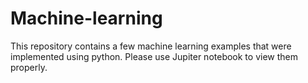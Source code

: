 # Machine-learning
This repository contains a few machine learning examples that were implemented using python.
Please use Jupiter notebook to view them properly.

